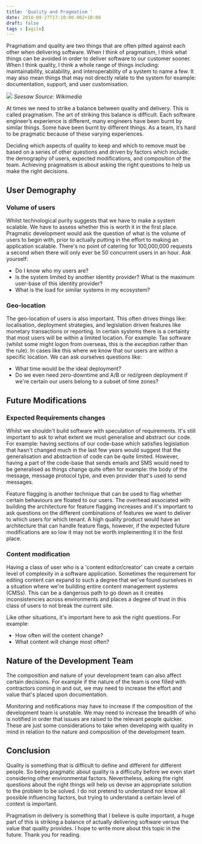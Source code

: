 ```yaml
---
title: 'Quality and Pragmatism '
date: 2018-09-27T17:10:00.002+10:00
draft: false
tags : [agile]
---
```



Pragmatism and quality are two things that are often pitted against each other when delivering software. When I think of pragmatism, I think what things can be avoided in order to deliver software to our customer sooner. When I think quality, I think a whole range of things including: maintainability, scalability, and interoperability of a system to name a few. It may also mean things that may not directly relate to the system for example: documentation, support, and user customisation.  

[![](https://upload.wikimedia.org/wikipedia/commons/thumb/2/27/Seesaw_%28712%29_-_The_Noun_Project.svg/500px-Seesaw_%28712%29_-_The_Noun_Project.svg.png)](https://upload.wikimedia.org/wikipedia/commons/thumb/2/27/Seesaw_%28712%29_-_The_Noun_Project.svg/500px-Seesaw_%28712%29_-_The_Noun_Project.svg.png)
*Seesaw Source: Wikimedia*


At times we need to strike a balance between quality and delivery. This is called pragmatism. The art of striking this balance is difficult. Each software engineer’s experience is different, many engineers have been burnt by similar things. Some have been burnt by different things. As a team, it’s hard to be pragmatic because of these varying experiences.  

Deciding which aspects of quality to keep and which to remove must be based on a series of other questions and driven by factors which include:  the demography of users, expected modifications, and composition of the team. Achieving pragmatism is about asking the right questions to help us make the right decisions.  
  

## User Demography
### Volume of users
Whilst technological purity suggests that we have to make a system scalable. We have to assess whether this is worth it in the first place. Pragmatic development would ask the question of what is the volume of users to begin with, prior to actually putting in the effort to making an application scalable. There's no point of catering for 100,000,000 requests a second when there will only ever be 50 concurrent users in an hour. Ask yourself:

- Do I know who my users are?  
- Is the system limited by another identity provider? What is the maximum user-base of this identity provider?  
- What is the load for similar systems in my ecosystem?  

### Geo-location
The geo-location of users is also important. This often drives things like: localisation, deployment strategies, and legislation driven features like monetary transactions or reporting. In certain systems there is a certainty that most users will be within a limited location. For example: Tax software (whilst some might logon from overseas, this is the exception rather than the rule). In cases like this where we know that our users are within a specific location. We can ask ourselves questions like:

- What time would be the ideal deployment?  
- Do we even need zero-downtime and A/B or red/green deployment if we're certain our users belong to a subset of time zones?  
  

## Future Modifications
### Expected Requirements changes
Whilst we shouldn't build software with speculation of requirements. It's still important to ask to what extent we must generalise and abstract our code. For example: having sections of our code-base which satisfies legislation that hasn't changed much in the last few years would suggest that the generalisation and abstraction of code can be quite limited. However, having a part of the code-base that sends emails and SMS would need to be generalised as things change quite often for example: the body of the message, message protocol type, and even provider that's used to send messages.  
  
Feature flagging is another technique that can be used to flag whether certain behaviours are floated to our users. The overhead associated with building the architecture for feature flagging increases and it's important to ask questions on the different combinations of features we want to deliver to which users for which tenant. A high quality product would have an architecture that can handle feature flags, however, if the expected future modifications are so low it may not be worth implementing it in the first place.  

### Content modification
Having a class of user who is a 'content editor/creator' can create a certain level of complexity in a software application. Sometimes the requirement for editing content can expand to such a degree that we've found ourselves in a situation where we're building entire content management systems (CMSs). This can be a dangerous path to go down as it creates inconsistencies across environments and places a degree of trust in this class of users to not break the current site.  
  
Like other situations, it's important here to ask the right questions. For example:

- How often will the content change?  
- What content will change most often?  


## Nature of the Development Team
The composition and nature of your development team can also affect certain decisions. For example if the nature of the team is one filled with contractors coming in and out, we may need to increase the effort and value that's placed upon documentation.  
  
Monitoring and notifications may have to increase if the composition of the development team is unstable. We may need to increase the breadth of who is notified in order that issues are raised to the relevant people quicker. These are just some considerations to take when developing with quality in mind in relation to the nature and composition of the development team.  

## Conclusion
Quality is something that is difficult to define and different for different people. So being pragmatic about quality is a difficulty before we even start considering other environmental factors. Nevertheless, asking the right questions about the right things will help us devise an appropriate solution to the problem to be solved. I do not pretend to understand nor know all possible influencing factors, but trying to understand a certain level of context is important.  

Pragmatism in delivery is something that I believe is quite important, a huge part of this is striking a balance of actually delivering software versus the value that quality provides. I hope to write more about this topic in the future. Thank you for reading.